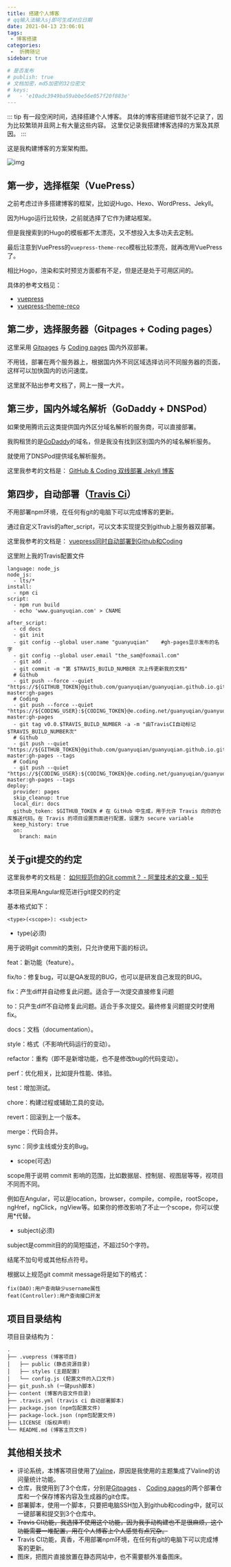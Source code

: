 ```yaml
---
title: 搭建个人博客
# qq输入法输入sj即可生成对应日期
date: 2021-04-13 23:06:01
tags:
 - 博客搭建
categories:
 -  折腾随记
sidebar: true

# 是否发布
# publish: true
# 文档加密，md5加密的32位密文
# keys:
# 	- 'e10adc3949ba59abbe56e057f20f883e'
---
```

::: tip
有一段空闲时间，选择搭建个人博客。
具体的博客搭建细节就不记录了，因为比较繁琐并且网上有大量这些内容。
这里仅记录我搭建博客选择的方案及其原因。
:::

<!-- more -->

这是我构建博客的方案架构图。

![img](./framework.jpg)

## 第一步，选择框架（VuePress）

之前考虑过许多搭建博客的框架，比如说Hugo、Hexo、WordPress、Jekyll。

因为Hugo运行比较快，之前就选择了它作为建站框架。

但是我搜索到的Hugo的模板都不太漂亮，又不想投入太多功夫去定制。

最后注意到VuePress的`vuepress-theme-reco`模板比较漂亮，就再改用VuePress了。

相比Hogo，渲染和实时预览方面都有不足，但是还是处于可用区间的。

具体的参考文档见：
- [vuepress](https://vuepress.github.io/)
- [vuepress-theme-reco](https://vuepress-theme-reco.recoluan.com/)


## 第二步，选择服务器（Gitpages + Coding pages）

这里采用 [Gitpages](https://pages.github.com/) 与 [Coding pages](https://help.coding.net/docs/devops/cd/static-website.html) 国内外双部署。

不用钱，部署在两个服务器上，根据国内外不同区域选择访问不同服务器的页面，这样可以加快国内的访问速度。

这里就不贴出参考文档了，网上一搜一大片。


## 第三步，国内外域名解析（GoDaddy + DNSPod）

如果使用腾讯云这类提供国内外区分域名解析的服务商，可以直接部署。

我购租赁的是[GoDaddy](https://sg.godaddy.com/)的域名，但是我没有找到区别国内外的域名解析服务。

就使用了DNSPod提供域名解析服务。

这里我参考的文档是： [GitHub & Coding 双线部署 Jekyll 博客](https://blog.cotes.info/posts/dual-deployment-Jekyll-Blog-on-GithubPages-n-CodingPages/)

## 第四步，自动部署（[Travis Ci](https://travis-ci.org/)）

不用部署npm环境，在任何有git的电脑下可以完成博客的更新。

通过自定义Travis的after_script，可以文本实现提交到github上服务器双部署。

这里我参考的文档是： [vuepress同时自动部署到Github和Coding](https://803344.netlify.app/web/vuepress-tong-shi-zi-dong-bu-shu-daogithub-hecoding.html)

这里附上我的Travis配置文件

```
language: node_js
node_js:
  - lts/*
install:
  - npm ci
script:
  - npm run build
  - echo 'www.guanyuqian.com' > CNAME

after_script:
  - cd docs
  - git init
  - git config --global user.name "guanyuqian"    #gh-pages显示发布的名字
  - git config --global user.email "the_sam@foxmail.com"
  - git add .
  - git commit -m "第 $TRAVIS_BUILD_NUMBER 次上传更新我的文档"
  # Github 
  - git push --force --quiet "https://${GITHUB_TOKEN}@github.com/guanyuqian/guanyuqian.github.io.git" master:gh-pages
  # Coding 
  - git push --force --quiet "https://${CODING_USER}:${CODING_TOKEN}@e.coding.net/guanyuqian/guanyuqian.coding.me/guanyuqian.coding.me.git" master:gh-pages
  - git tag v0.0.$TRAVIS_BUILD_NUMBER -a -m "由TravisCI自动标记$TRAVIS_BUILD_NUMBER次"
  # Github
  - git push --quiet "https://${GITHUB_TOKEN}@github.com/guanyuqian/guanyuqian.github.io.git" master:gh-pages --tags
  # Coding
  - git push --quiet "https://${CODING_USER}:${CODING_TOKEN}@e.coding.net/guanyuqian/guanyuqian.coding.me/guanyuqian.coding.me.git" master:gh-pages --tags
deploy:
  provider: pages
  skip_cleanup: true
  local_dir: docs
  github_token: $GITHUB_TOKEN # 在 GitHub 中生成，用于允许 Travis 向你的仓库推送代码。在 Travis 的项目设置页面进行配置，设置为 secure variable
  keep_history: true
  on:
    branch: main
```

## 关于git提交的约定

这里我参考的文档是：  [如何规范你的Git commit？ - 阿里技术的文章 - 知乎](https://zhuanlan.zhihu.com/p/182553920)


本项目采用Angular规范进行git提交的约定

基本格式如下：
```
<type>(<scope>): <subject>
```

 - type(必须)

用于说明git commit的类别，只允许使用下面的标识。

feat：新功能（feature）。

fix/to：修复bug，可以是QA发现的BUG，也可以是研发自己发现的BUG。

fix：产生diff并自动修复此问题。适合于一次提交直接修复问题

to：只产生diff不自动修复此问题。适合于多次提交。最终修复问题提交时使用fix。

docs：文档（documentation）。

style：格式（不影响代码运行的变动）。

refactor：重构（即不是新增功能，也不是修改bug的代码变动）。

perf：优化相关，比如提升性能、体验。

test：增加测试。

chore：构建过程或辅助工具的变动。

revert：回滚到上一个版本。

merge：代码合并。

sync：同步主线或分支的Bug。

 - scope(可选)

scope用于说明 commit 影响的范围，比如数据层、控制层、视图层等等，视项目不同而不同。

例如在Angular，可以是location，browser，compile，compile，rootScope， ngHref，ngClick，ngView等。如果你的修改影响了不止一个scope，你可以使用\*代替。

 - subject(必须)

subject是commit目的的简短描述，不超过50个字符。

结尾不加句号或其他标点符号。


根据以上规范git commit message将是如下的格式：
````
fix(DAO):用户查询缺少username属性 
feat(Controller):用户查询接口开发
````


## 项目目录结构
项目目录结构为：
```
.
├── .vuepress (博客项目)
│   ├── public (静态资源目录)
│   ├── styles (主题配置)
│   └── config.js (配置文件的入口文件)
├── git_push.sh (一键push脚本)
├── content (博客内容文件目录)
├── .travis.yml (travis ci 自动部署脚本)
├── package.json (npm包配置文件)
├── package-lock.json (npm包配置文件)
├── LICENSE (版权声明)
└── README.md (博客主页文件)
```




## 其他相关技术

- 评论系统，本博客项目使用了[Valine](https://valine.js.org/)，原因是我使用的主题集成了Valine的访问量统计功能。
- 仓库，我使用到了3个仓库，分别是[Gitpages](https://pages.github.com/) 、 [Coding pages](https://help.coding.net/docs/devops/cd/static-website.html)的两个部署仓库和一个保存博客内容及生成器的git仓库。
- 部署脚本，使用一个脚本，只要把电脑SSH加入到github和coding中，就可以一键部署和提交到3个仓库中。
- ~~Travis CI功能，我选择不使用这个功能，因为我手动构建也不是很麻烦，这个功能需要一堆配置，用在个人博客上个人感觉有点冗杂。~~
- Travis CI功能，真香，不用部署npm环境，在任何有git的电脑下可以完成博客的更新。
- 图床，把图片直接放置在静态网站中，也不需要额外准备图床。

